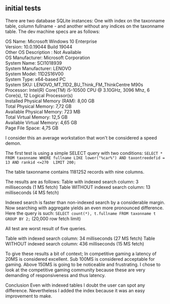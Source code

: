 ## initial tests
There are two database SQLite instances: One with index on the taxonname table, column fullname - and another without any indices on the taxonname table.
The dev machine specs are as follows:

OS Name: Microsoft Windows 10 Enterprise  
Version: 10.0.19044 Build 19044  
Other OS Description : Not Available  
OS Manufacturer: Microsoft Corporation  
System Name: SCI1018939  
System Manufacturer: LENOVO  
System Model: 11D2S16V00  
System Type: x64-based PC  
System SKU: LENOVO_MT_11D2_BU_Think_FM_ThinkCentre M90s  
Processor: Intel(R) Core(TM) i5-10500 CPU @ 3.10GHz, 3096 Mhz, 6 Core(s), 12 Logical Processor(s)  
Installed Physical Memory (RAM): 8,00 GB  
Total Physical Memory: 7,72 GB  
Available Physical Memory: 723 MB  
Total Virtual Memory: 12,5 GB  
Available Virtual Memory: 4,65 GB  
Page File Space: 4,75 GB  

I consider this an average workstation that won't be considered a speed demon.

The first test is using a simple SELECT query with two conditions:
`SELECT * FROM taxonname WHERE fullname LIKE lower("%car%") AND taxontreedefid = 13 AND rankid <=270  LIMIT 200;`

The table taxonname contains 1181252 records with nine columns.

The results are as follows:
Table with indexed search column: 3 milliseconds (1 MS fetch)
Table WITHOUT indexed search column: 13 milliseconds (4 MS fetch)

Indexed search is faster than non-indexed search by a considerable margin.
Now searching with aggregate yields an even more pronounced difference.
Here the query is such:
`SELECT count(*), t.fullname FROM taxonname t GROUP BY 2;` (20,000 row fetch limit)

All test are worst result of five queries.

Table with indexed search column: 34 milliseconds (27 MS fetch)
Table WITHOUT indexed search column: 436 milliseconds (15 MS fetch)

To give these results a bit of context; In competitive gaming a latency of 20MS is considered excellent. Sub 100MS is considered acceptable for gaming. Above 150MS is going to be noticeable and frustrating.
I chose to look at the competitive gaming community because these are very demanding of responsiveness and thus latency.

Conclusion
Even with indexed tables I doubt the user can spot any difference. Nevertheless I added the index because it was an easy improvement to make.
